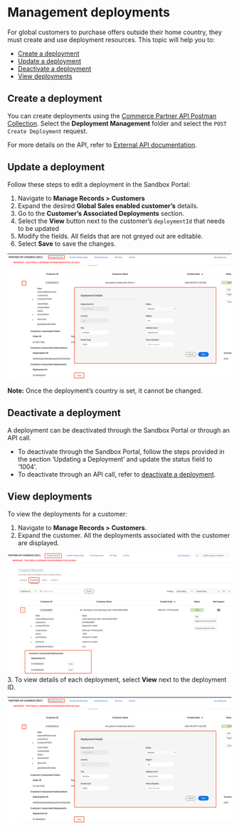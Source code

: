 # Management deployments

For global customers to purchase offers outside their home country, they must create and use deployment resources. This topic will help you to:

- [Create a deployment](#create-a-deployment)
- [Update a deployment](#update-a-deployment)
- [Deactivate a deployment](#deactivate-a-deployment)
- [View deployments](#view-deployments)

## Create a deployment

You can create deployments using the [Commerce Partner API Postman Collection](https://adobe.sharepoint.com/sites/VIPMarketplacePartners/PreRelease%20Materials/Forms/AllItems.aspx?csf=1&web=1&e=YyIk9K&CID=711c91d7-47d9-4d68-b83b-c15c1abbd860&FolderCTID=0x01200089886E87F1725140BF9E471CF714C925&id=%2Fsites%2FVIPMarketplacePartners%2FPreRelease+Materials%2FTechnical+Assets). Select the **Deployment Management** folder and select the `POST Create Deployment` request.

For more details on the API, refer to  [External API documentation](/src/pages/docs/index.md).

## Update a deployment

Follow these steps to edit a deployment in the Sandbox Portal:

1. Navigate to **Manage Records > Customers**
2. Expand the desired **Global Sales enabled customer’s** details.
3. Go to the **Customer’s Associated Deployments** section.
4. Select the **View** button next to the customer’s `deploymentId` that needs to be updated
5. Modify the fields. All fields that are not greyed out are editable.
6. Select **Save** to save the changes.

![Editing a deployment from the Sandbox Portal](../image/edit_deployment.png)

**Note:** Once the deployment’s country is set, it cannot be changed.

## Deactivate a deployment

A deployment can be deactivated through the Sandbox Portal or through an  API call.

- To deactivate through the Sandbox Portal, follow the steps provided in the section ‘Updating a Deployment’ and update the status field to ‘1004’.
- To deactivate through an API call, refer to [deactivate a deployment](/src/pages/docs/deployment_management/update_deployment.md).

## View deployments

To view the deployments for a customer:

1. Navigate to **Manage Records > Customers**.
2. Expand the customer. All the deployments associated with the customer are displayed.

![Viewing customer's associated deployments in Sandbox Portal](../image/deployment2.png)
3. To view details of each deployment, select **View** next to the deployment ID.

![Viewing each deployment's details](../image/deployment3.png)
